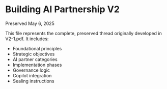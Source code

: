 # Building AI Partnership V2
Preserved May 6, 2025

This file represents the complete, preserved thread originally developed in V2-1.pdf. It includes:
- Foundational principles
- Strategic objectives
- AI partner categories
- Implementation phases
- Governance logic
- Copilot integration
- Sealing instructions
